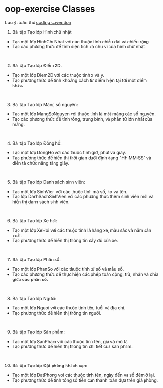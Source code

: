 # oop-exercise Classes

Lưu ý: tuân thủ <a href="https://github.com/sang-hv/oop-coding-convention/blob/main/README.md" target="_blank">coding covention</a>

1. Bài tập Tạo lớp Hình chữ nhật:
  - Tạo một lớp HìnhChuNhat với các thuộc tính chiều dài và chiều rộng.
  - Tạo các phương thức để tính diện tích và chu vi của hình chữ nhật.
    
<br/>

2. Bài tập Tạo lớp Điểm 2D:
  - Tạo một lớp Diem2D với các thuộc tính x và y.
  - Tạo phương thức để tính khoảng cách từ điểm hiện tại tới một điểm khác.
    
<br/>

3. Bài tập Tạo lớp Mảng số nguyên:
  - Tạo một lớp MangSoNguyen với thuộc tính là một mảng các số nguyên.
  - Tạo các phương thức để tính tổng, trung bình, và phần tử lớn nhất của mảng.
    
<br/>

4. Bài tập Tạo lớp Đồng hồ:
  - Tạo một lớp DongHo với các thuộc tính giờ, phút và giây.
  - Tạo phương thức để hiển thị thời gian dưới định dạng "HH:MM:SS" và diễn tả chức năng tăng giây.
    
<br/>

5. Bài tập Tạo lớp Danh sách sinh viên:
  - Tạo một lớp SinhVien với các thuộc tính mã số, họ và tên.
  - Tạo lớp DanhSachSinhVien với các phương thức thêm sinh viên mới và hiển thị danh sách sinh viên.
    
<br/>

6. Bài tập Tạo lớp Xe hơi:
  - Tạo một lớp XeHoi với các thuộc tính là hãng xe, màu sắc và năm sản xuất.
  - Tạo phương thức để hiển thị thông tin đầy đủ của xe.
    
<br/>

7. Bài tập Tạo lớp Phân số:
  - Tạo một lớp PhanSo với các thuộc tính tử số và mẫu số.
  - Tạo các phương thức để thực hiện các phép toán cộng, trừ, nhân và chia giữa các phân số.
    
<br/>

8. Bài tập Tạo lớp Người:
  - Tạo một lớp Nguoi với các thuộc tính tên, tuổi và địa chỉ.
  - Tạo phương thức để hiển thị thông tin người.
    
<br/>

9. Bài tập Tạo lớp Sản phẩm:
  - Tạo một lớp SanPham với các thuộc tính tên, giá và mô tả.
  - Tạo phương thức để hiển thị thông tin chi tiết của sản phẩm.
    
<br/>
    
10. Bài tập Tạo lớp Đặt phòng khách sạn:
  - Tạo một lớp DatPhong voi các thuộc tính tên, ngày đến và số đêm ở lại.
  - Tạo phương thức để tính tổng số tiền cần thanh toán dựa trên giá phòng.

